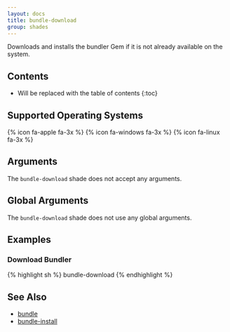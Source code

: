 ```yaml
---
layout: docs
title: bundle-download
group: shades
---
```


Downloads and installs the bundler Gem if it is not already available on the system.

## Contents

* Will be replaced with the table of contents
{:toc}

## Supported Operating Systems

{% icon fa-apple fa-3x %} {% icon fa-windows fa-3x %} {% icon fa-linux fa-3x %}

## Arguments

The `bundle-download` shade does not accept any arguments.

## Global Arguments

The `bundle-download` shade does not use any global arguments.

## Examples

### Download Bundler

{% highlight sh %}
bundle-download
{% endhighlight %}

## See Also

* [bundle]({{site.baseurl}}/shades/bundle)
* [bundle-install]({{site.baseurl}}/shades/bundle-install)